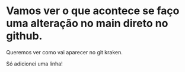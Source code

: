 # Vamos ver o que acontece se faço uma alteração no main direto no github.

Queremos ver como vai aparecer no git kraken.

Só adicionei uma linha!
